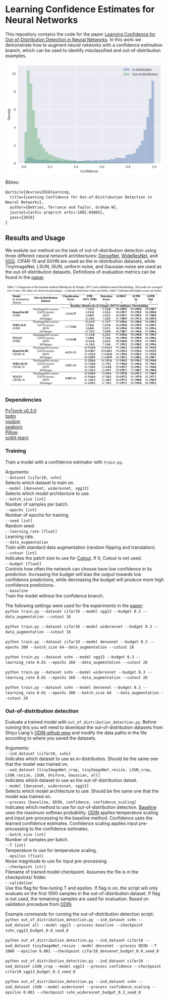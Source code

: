 # Learning Confidence Estimates for Neural Networks

This repository contains the code for the paper [Learning Confidence for Out-of-Distribution Detection in Neural Networks](https://arxiv.org/abs/1802.04865). In this work we demonstrate how to augment neural networks with a confidence estimation branch, which can be used to identify misclassified and out-of-distribution examples. 
  
<p align="center">
<img src="./figures/confidence_histogram.png" width="500">
</p>

Bibtex:  
```
@article{devries2018learning,
  title={Learning Confidence for Out-of-Distribution Detection in Neural Networks},
  author={DeVries, Terrance and Taylor, Graham W},
  journal={arXiv preprint arXiv:1802.04865},
  year={2018}
}
```

## Results and Usage   
We evalute our method on the task of out-of-distribution detection using three different neural network architectures: [DenseNet](https://arxiv.org/abs/1608.06993), [WideResNet](https://arxiv.org/abs/1605.07146), and [VGG](https://arxiv.org/abs/1409.1556). CIFAR-10 and SVHN are used as the in-distribution datasets, while TinyImageNet, LSUN, iSUN, uniform noise, and Gaussian noise are used as the out-of-distribution datasets. Definitions of evaluation metrics can be found in the [paper](https://arxiv.org/abs/1802.04865).

<p align="center">
<img src="./figures/results_table.png" width="750">
</p>

### Dependencies  
[PyTorch v0.3.0](http://pytorch.org/)  
[tqdm](https://pypi.python.org/pypi/tqdm)  
[visdom](https://github.com/facebookresearch/visdom)  
[seaborn](https://seaborn.pydata.org/)  
[Pillow](http://python-pillow.org/)  
[scikit-learn](http://scikit-learn.org/stable/)  

### Training

Train a model with a confidence estimator with `train.py`.  

Arguments:  
`--dataset [cifar10, svhn]`  
    Selects which dataset to train on.  
`--model [densenet, wideresnet, vgg13]`  
    Selects which model architecture to use.  
`--batch_size [int]`  
    Number of samples per batch.  
`--epochs [int]`  
    Number of epochs for training.  
`--seed [int]`  
    Random seed.  
`--learning_rate [float]`  
    Learning rate.  
`--data_augmentation`  
    Train with standard data augmentation (random flipping and translation).  
`--cutout [int]`  
    Indicates the patch size to use for [Cutout](https://arxiv.org/abs/1708.04552). If 0, Cutout is not used.  
`--budget [float]`  
    Controls how often the network can choose have low confidence in its prediction. Increasing the budget will bias the output towards low confidence predictions, while decreasing the budget will produce more high confidence predictions.  
`--baseline`  
    Train the model without the confidence branch.  

The following settings were used for the experiments in the [paper](https://arxiv.org/abs/1802.04865):  
`python train.py --dataset cifar10 --model vgg13 --budget 0.3 --data_augmentation --cutout 16`  

`python train.py --dataset cifar10 --model wideresnet --budget 0.3 --data_augmentation --cutout 16`  

`python train.py --dataset cifar10 --model densenet --budget 0.3 --epochs 300 --batch_size 64--data_augmentation --cutout 16`  

`python train.py --dataset svhn --model vgg13 --budget 0.3 --learning_rate 0.01 --epochs 160 --data_augmentation --cutout 20`  

`python train.py --dataset svhn --model wideresnet --budget 0.3 --learning_rate 0.01 --epochs 160 --data_augmentation --cutout 20`  

`python train.py --dataset svhn --model densenet --budget 0.3 --learning_rate 0.01 --epochs 300 --batch_size 64  --data_augmentation --cutout 20`  

### Out-of-distribution detection

Evaluate a trained model with `out_of_distribution_detection.py`. Before running this you will need to download the out-of-distribution datasets from Shiyu Liang's [ODIN github repo](https://github.com/ShiyuLiang/odin-pytorch#downloading--out-of-distribtion-datasets) and modify the data paths in the file according to where you saved the datasets. 

Arguments:  
`--ind_dataset [cifar10, svhn]`  
    Indicates which dataset to use as in-distribution. Should be the same one that the model was trained on.  
`--ood_dataset [tinyImageNet_crop, tinyImageNet_resize, LSUN_crop, LSUN_resize, iSUN, Uniform, Gaussian, all]`  
    Indicates which dataset to use as the out-of-distribution datset.  
`--model [densenet, wideresnet, vgg13]`  
    Selects which model architecture to use. Should be the same one that the model was trained on.  
`--process [baseline, ODIN, confidence, confidence_scaling]`  
    Indicates which method to use for out-of-distribution detection. [Baseline](https://arxiv.org/abs/1610.02136) uses the maximum softmax probability. [ODIN](https://arxiv.org/abs/1706.02690) applies  temperature scaling and input pre-processing to the baseline method. Confidence uses the learned confidence estimates. Confidence scaling applies input pre-processing to the confidence estimates.  
`--batch_size [int]`  
    Number of samples per batch.  
`--T [int]`  
    Temperature to use for temperature scaling.  
`--epsilon [float]`  
    Noise magnitude to use for input pre-processing.  
`--checkpoint [str]`  
    Filename of trained model checkpoint. Assumes the file is in the checkpoints/ folder.  
`--validation`  
    Use this flag for fine-tuning T and epsilon. If flag is on, the script will only evaluate on the first 1000 samples in the out-of-distribution dataset. If flag is not used, the remaining samples are used for evaluation. Based on validation procedure from [ODIN](https://arxiv.org/abs/1706.02690).  

Example commands for running the out-of-distribution detection script:
`python out_of_distribution_detection.py --ind_dataset svhn --ood_dataset all --model vgg13 --process baseline --checkpoint svhn_vgg13_budget_0.0_seed_0`  

`python out_of_distribution_detection.py --ind_dataset cifar10 --ood_dataset tinyImageNet_resize --model densenet --process ODIN --T 1000 --epsilon 0.001 --checkpoint cifar10_densenet_budget_0.0_seed_0`  

`python out_of_distribution_detection.py --ind_dataset cifar10 --ood_dataset LSUN_crop --model vgg13 --process confidence --checkpoint cifar10_vgg13_budget_0.3_seed_0`  

`python out_of_distribution_detection.py --ind_dataset svhn --ood_dataset iSUN --model wideresnet --process confidence_scaling --epsilon 0.001 --checkpoint svhn_wideresnet_budget_0.3_seed_0`  
